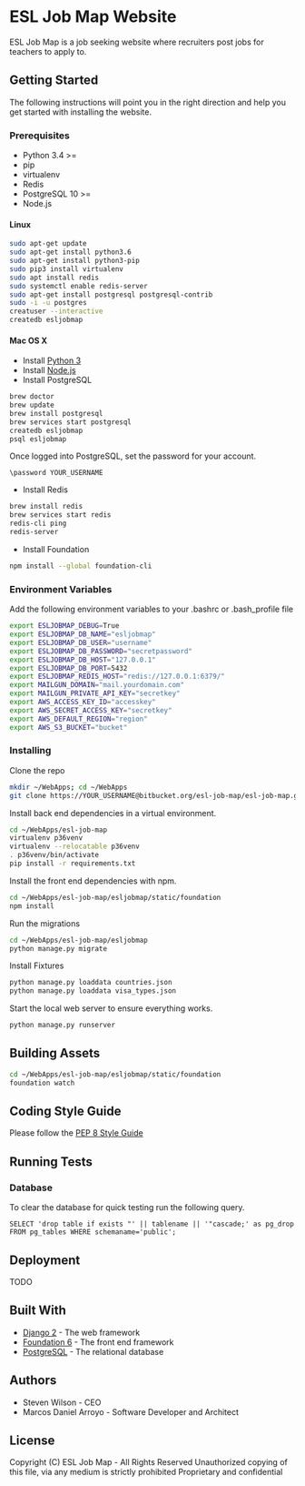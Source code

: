 # ESL Job Map Website
ESL Job Map is a job seeking website where recruiters post jobs for teachers to apply to. 

## Getting Started
The following instructions will point you in the right direction and help you get started with installing the website.

### Prerequisites
* Python 3.4 >=
* pip
* virtualenv
* Redis
* PostgreSQL 10 >=
* Node.js

#### Linux
```bash
sudo apt-get update
sudo apt-get install python3.6
sudo apt-get install python3-pip
sudo pip3 install virtualenv
sudo apt install redis
sudo systemctl enable redis-server
sudo apt-get install postgresql postgresql-contrib
sudo -i -u postgres
creatuser --interactive
createdb esljobmap
```

#### Mac OS X
* Install [Python 3](https://www.python.org/downloads/mac-osx/)
* Install [Node.js](https://nodejs.org/en/download/)
* Install PostgreSQL
```bash
brew doctor
brew update
brew install postgresql
brew services start postgresql
createdb esljobmap
psql esljobmap
```

Once logged into PostgreSQL, set the password for your account.
```postgresql
\password YOUR_USERNAME
```

* Install Redis
```bash
brew install redis
brew services start redis
redis-cli ping
redis-server
```
* Install Foundation
```bash
npm install --global foundation-cli
```

### Environment Variables
Add the following environment variables to your .bashrc or .bash_profile file
```bash
export ESLJOBMAP_DEBUG=True
export ESLJOBMAP_DB_NAME="esljobmap"
export ESLJOBMAP_DB_USER="username"
export ESLJOBMAP_DB_PASSWORD="secretpassword"
export ESLJOBMAP_DB_HOST="127.0.0.1"
export ESLJOBMAP_DB_PORT=5432
export ESLJOBMAP_REDIS_HOST="redis://127.0.0.1:6379/"
export MAILGUN_DOMAIN="mail.yourdomain.com"
export MAILGUN_PRIVATE_API_KEY="secretkey"
export AWS_ACCESS_KEY_ID="accesskey"
export AWS_SECRET_ACCESS_KEY="secretkey"
export AWS_DEFAULT_REGION="region"
export AWS_S3_BUCKET="bucket"
```

### Installing
Clone the repo
```bash
mkdir ~/WebApps; cd ~/WebApps
git clone https://YOUR_USERNAME@bitbucket.org/esl-job-map/esl-job-map.git
```

Install back end dependencies in a virtual environment.
```bash
cd ~/WebApps/esl-job-map
virtualenv p36venv
virtualenv --relocatable p36venv
. p36venv/bin/activate
pip install -r requirements.txt
```

Install the front end dependencies with npm.
```bash
cd ~/WebApps/esl-job-map/esljobmap/static/foundation
npm install
```

Run the migrations
```bash
cd ~/WebApps/esl-job-map/esljobmap
python manage.py migrate 
```

Install Fixtures
```bash
python manage.py loaddata countries.json
python manage.py loaddata visa_types.json
```

Start the local web server to ensure everything works.
```bash
python manage.py runserver
```

## Building Assets
```bash
cd ~/WebApps/esl-job-map/esljobmap/static/foundation
foundation watch
```

## Coding Style Guide
Please follow the [PEP 8 Style Guide](https://www.python.org/dev/peps/pep-0008/)

## Running Tests
### Database
To clear the database for quick testing run the following query.
```postgresql
SELECT 'drop table if exists "' || tablename || '"cascade;' as pg_drop FROM pg_tables WHERE schemaname='public';
```

## Deployment
TODO

## Built With
* [Django 2](https://www.djangoproject.com/) - The web framework
* [Foundation 6](https://foundation.zurb.com) - The front end framework
* [PostgreSQL](https://www.postgresql.org/) - The relational database

## Authors
* Steven Wilson - CEO
* Marcos Daniel Arroyo - Software Developer and Architect

## License
Copyright (C) ESL Job Map - All Rights Reserved Unauthorized copying of this file, via any medium is strictly prohibited Proprietary and confidential